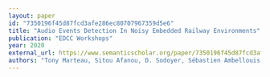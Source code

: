 ```yaml
---
layout: paper
id: "7350196f45d87fcd3afe286ec80707967359d5e6"
title: "Audio Events Detection In Noisy Embedded Railway Environments"
publication: "EDCC Workshops"
year: 2020
external_url: https://www.semanticscholar.org/paper/7350196f45d87fcd3afe286ec80707967359d5e6
authors: "Tony Marteau, Sitou Afanou, D. Sodoyer, Sébastien Ambellouis, F. Elbahhar"
---
```

